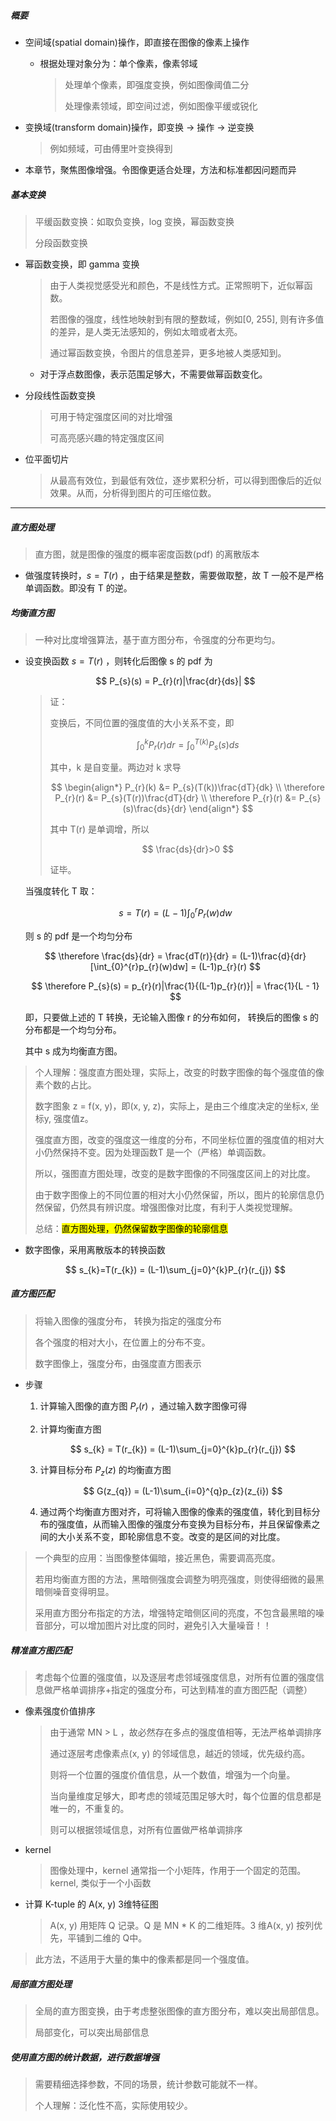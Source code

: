 ##### 概要

- 空间域(spatial domain)操作，即直接在图像的像素上操作
  
  - 根据处理对象分为：单个像素，像素邻域
    
    > 处理单个像素，即强度变换，例如图像阈值二分
    > 
    > 处理像素领域，即空间过滤，例如图像平缓或锐化

- 变换域(transform domain)操作，即变换 -> 操作 -> 逆变换
  
  > 例如频域，可由傅里叶变换得到

- 本章节，聚焦图像增强。令图像更适合处理，方法和标准都因问题而异

##### 基本变换

> 平缓函数变换：如取负变换，log 变换，幂函数变换
> 
> 分段函数变换

- 幂函数变换，即 gamma 变换
  
  > 由于人类视觉感受光和颜色，不是线性方式。正常照明下，近似幂函数。
  > 
  > 若图像的强度，线性地映射到有限的整数域，例如[0, 255], 则有许多值的差异，是人类无法感知的，例如太暗或者太亮。
  > 
  > 通过幂函数变换，令图片的信息差异，更多地被人类感知到。
  
  - 对于浮点数图像，表示范围足够大，不需要做幂函数变化。

- 分段线性函数变换
  
  > 可用于特定强度区间的对比增强
  > 
  > 可高亮感兴趣的特定强度区间

- 位平面切片
  
  > 从最高有效位，到最低有效位，逐步累积分析，可以得到图像后的近似效果。从而，分析得到图片的可压缩位数。

---

##### 直方图处理

> 直方图，就是图像的强度的概率密度函数(pdf) 的离散版本

- 做强度转换时，$s = T(r)$ ，由于结果是整数，需要做取整，故 T 一般不是严格单调函数。即没有 T 的逆。

##### 均衡直方图

> 一种对比度增强算法，基于直方图分布，令强度的分布更均匀。

- 设变换函数 $s = T(r)$ ，则转化后图像 s 的 pdf 为 
  
  $$
  P_{s}(s) = P_{r}(r)|\frac{dr}{ds}|
  $$
  
  > 证：
  > 
  > 变换后，不同位置的强度值的大小关系不变，即
  > 
  > $$
  > \int_{0}^{k} P_{r}(r)dr = \int_{0}^{T(k)}P_{s}(s)ds
  > $$
  > 
  > 其中，k 是自变量。两边对 k 求导
  > 
  > $$
  > \begin{align*}
P_{r}(k) &= P_{s}(T(k))\frac{dT}{dk} \\
\therefore P_{r}(r) &= P_{s}(T(r))\frac{dT}{dr} \\
\therefore P_{r}(r) &= P_{s}(s)\frac{ds}{dr}
\end{align*}
  > $$
  > 
  > 其中 T(r) 是单调增，所以 
  > 
  > $$
  > \frac{ds}{dr}>0
  > $$
  > 
  > 证毕。
  
  当强度转化 T 取：
  
  $$
  s = T(r) = (L-1)\int_{0}^{r}{P_{r}(w)dw}
  $$
  
  则 s 的 pdf 是一个均匀分布
  
  $$
  \therefore \frac{ds}{dr} = \frac{dT(r)}{dr}
= (L-1)\frac{d}{dr}[\int_{0}^{r}p_{r}(w)dw]
= (L-1)p_{r}(r)
  $$
  
  $$
  \therefore P_{s}(s) = p_{r}(r)|\frac{1}{(L-1)p_{r}(r)}| = \frac{1}{L - 1}
  $$
  
  即，只要做上述的 T 转换，无论输入图像 r 的分布如何， 转换后的图像 s 的分布都是一个均匀分布。
  
  其中 s 成为均衡直方图。

> 个人理解：强度直方图处理，实际上，改变的时数字图像的每个强度值的像素个数的占比。
> 
> 数字图象 z = f(x, y)，即(x, y, z)，实际上，是由三个维度决定的坐标x, 坐标y, 强度值z。
> 
> 强度直方图，改变的强度这一维度的分布，不同坐标位置的强度值的相对大小仍然保持不变。因为处理函数T 是一个（严格）单调函数。
> 
> 所以，强图直方图处理，改变的是数字图像的不同强度区间上的对比度。
> 
> 由于数字图像上的不同位置的相对大小仍然保留，所以，图片的轮廓信息仍然保留，仍然具有辨识度。增强图像对比度，有利于人类视觉理解。
> 
> 总结：<mark>直方图处理，仍然保留数字图像的轮廓信息</mark>

- 数字图像，采用离散版本的转换函数
  
  $$
  s_{k}=T(r_{k}) = (L-1)\sum_{j=0}^{k}P_{r}(r_{j})
  $$

##### 直方图匹配

> 将输入图像的强度分布， 转换为指定的强度分布
> 
> 各个强度的相对大小，在位置上的分布不变。
> 
> 数字图像上，强度分布，由强度直方图表示

- 步骤
  
  1. 计算输入图像的直方图 $P_{r}(r)$ ，通过输入数字图像可得
  
  2. 计算均衡直方图
     
     $$
     s_{k} = T(r_{k}) = (L-1)\sum_{j=0}^{k}p_{r}(r_{j})
     $$
  
  3. 计算目标分布  $P_{z}(z)$ 的均衡直方图
     
     $$
     G(z_{q}) = (L-1)\sum_{i=0}^{q}p_{z}(z_{i})
     $$
  
  4. 通过两个均衡直方图对齐，可将输入图像的像素的强度值，转化到目标分布的强度值，从而输入图像的强度分布变换为目标分布，并且保留像素之间的大小关系不变，即轮廓信息不变。改变的是区间的对比度。

> 一个典型的应用：当图像整体偏暗，接近黑色，需要调高亮度。
> 
> 若用均衡直方图的方法，黑暗侧强度会调整为明亮强度，则使得细微的最黑暗侧噪音变得明显。
> 
> 采用直方图分布指定的方法，增强特定暗侧区间的亮度，不包含最黑暗的噪音部分，可以增加图片对比度的同时，避免引入大量噪音！！

##### 精准直方图匹配

> 考虑每个位置的强度值，以及逐层考虑邻域强度信息，对所有位置的强度信息做严格单调排序+指定的强度分布，可达到精准的直方图匹配（调整）

- 像素强度价值排序
  
  > 由于通常 MN > L ，故必然存在多点的强度值相等，无法严格单调排序
  > 
  > 通过逐层考虑像素点(x, y) 的邻域信息，越近的领域，优先级约高。
  > 
  > 则将一个位置的强度价值信息，从一个数值，增强为一个向量。
  > 
  > 当向量维度足够大，即考虑的领域范围足够大时，每个位置的信息都是唯一的，不重复的。
  > 
  > 则可以根据领域信息，对所有位置做严格单调排序

- kernel
  
  > 图像处理中，kernel 通常指一个小矩阵，作用于一个固定的范围。kernel, 类似于一个小函数

- 计算 K-tuple 的 A(x, y) 3维特征图
  
  > A(x, y) 用矩阵 Q 记录。Q 是 MN * K 的二维矩阵。3 维A(x, y) 按列优先，平铺到二维的 Q中。

> 此方法，不适用于大量的集中的像素都是同一个强度值。

##### 局部直方图处理

> 全局的直方图变换，由于考虑整张图像的直方图分布，难以突出局部信息。
> 
> 局部变化，可以突出局部信息

##### 使用直方图的统计数据，进行数据增强

> 需要精细选择参数，不同的场景，统计参数可能就不一样。
> 
> 个人理解：泛化性不高，实际使用较少。
